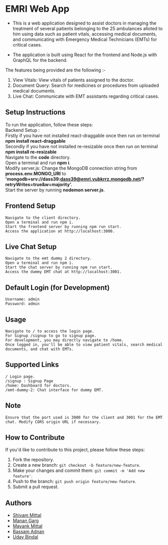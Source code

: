 <h1>EMRI Web App</h1>

- This is a web application designed to assist doctors in managing the treatment of several patients belonging to the 25 ambulances alloted to him using data such as patient vitals, accessing medical documents, and communicating with Emergency Medical Technicians (EMTs) for critical cases.

- The application is built using React for the frontend and Node.js with GraphQL for the backend.

The features being provided are the following :-

1. View Vitals: View vitals of patients assigned to the doctor.
2. Document Query: Search for medicines or procedures from uploaded medical documents.
3. Live Chat: Communicate with EMT assistants regarding critical cases.

<h2>Setup Instructions</h2>

To run the application, follow these steps:<br>
Backend Setup :<br>
Firstly if you have not installed react-draggable once then run on terminal<br>
**npm install react-draggable**<br>
Secondly if you have not installed re-resizable once then run on terminal<br>
**npm install re-resizable**<br>
Navigate to the **code** directory.<br>
Open a terminal and run **npm i**.<br>
Modify server.js:
Change the MongoDB connection string from **process.env.MONGO_URI** to <br> **'mongodb+srv://dass39:dass39@emri.vubkrrz.mongodb.net/?retryWrites=true&w=majority'.**<br>
Start the server by running **nodemon server.js**.<br>

<h2>Frontend Setup</h2>

    Navigate to the client directory.
    Open a terminal and run npm i.
    Start the frontend server by running npm run start.
    Access the application at http://localhost:3000.

<h2>Live Chat Setup</h2>

    Navigate to the emt dummy 2 directory.
    Open a terminal and run npm i.
    Start the chat server by running npm run start.
    Access the dummy EMT chat at http://localhost:3001.

<h2>Default Login (for Development)</h2>

    Username: admin
    Password: admin

<h2>Usage</h2>

    Navigate to / to access the login page.
    For Signup /signup to go to signup page.
    For development, you may directly navigate to /home.
    Once logged in, you'll be able to view patient vitals, search medical documents, and chat with EMTs.

<h2>Supported Links</h2>

    / Login page.
    /signup : Signup Page
    /home: Dashboard for doctors.
    /emt-dummy-2: Chat interface for dummy EMT.

<h2>Note</h2>

    Ensure that the port used is 3000 for the client and 3001 for the EMT chat. Modify CORS origin URL if necessary.

## How to Contribute

If you'd like to contribute to this project, please follow these steps:
1. Fork the repository.
2. Create a new branch: `git checkout -b feature/new-feature`.
3. Make your changes and commit them: `git commit -m 'Add new feature'`.
4. Push to the branch: `git push origin feature/new-feature`.
5. Submit a pull request.

## Authors

- [Shivam Mittal](https://github.com/mittalshivam2709)
- [Manan Garg](https://github.manangarg21)
- [Mayank Mittal](https://github.com/mayankmittal29)
- [Bassam Adnan](https://github.bassamadnan)
- [Uday Bindal](https://github.udaybindal01)
